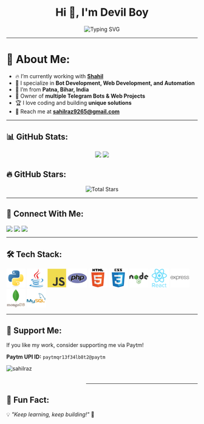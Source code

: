 <h1 align="center">Hi 👋, I'm Devil Boy</h1>

<p align="center">
  <img src="https://readme-typing-svg.herokuapp.com?font=Fira+Code&weight=600&size=22&pause=1000&color=F70000&center=true&width=900&lines=🚀+A+Passionate+Developer+From+India;💻+Frontend+and+Backend+Developer;🔥+Expert+in+Python%2C+Java%2C+PHP%2C+JavaScript;🌍+Web+Dev%3A+HTML%2C+CSS%2C+JavaScript%2C+PHP;🤖+Bot+Dev%3A+Telegram+Bots%2C+AI+Assistants;🛠+Frameworks%3A+Node.js%2C+Next.Js%2C+React.js%2C+Express.js" alt="Typing SVG">
</p>

---

# 💫 About Me:
- 🔥 I’m currently working with **[Shahil](https://github.com/Shahilali5)**
- 🌟 I specialize in **Bot Development, Web Development, and Automation**
- 📍 I’m from **Patna, Bihar, India**
- 💼 Owner of **multiple Telegram Bots & Web Projects**
- 🏆 I love coding and building **unique solutions**  
- 📧 Reach me at **sahilraz9265@gmail.com** 
---

## 📊 GitHub Stats:
<p align="center">
  <img src="https://github-readme-stats.vercel.app/api?username=sahilraz&show_icons=true&theme=radical" width="48%"/>
  <img src="https://github-readme-streak-stats.herokuapp.com/?user=sahilraz&theme=radical" width="48%"/>
</p>

## 🔥 GitHub Stars:
<p align="center">
  <img src="https://img.shields.io/github/stars/sahilraz?style=for-the-badge&logo=github&label=Stars" alt="Total Stars"/>
</p>



---

## 🔗 Connect With Me:
<p align="left">
<a href="https://t.me/exp_is_here" target="blank"><img align="center" src="https://img.shields.io/badge/Telegram-%231DA1F2.svg?style=for-the-badge&logo=telegram&logoColor=white" height="50"/></a>
<a href="https://instagram.com/devilboy_here0" target="blank"><img align="center" src="https://img.shields.io/badge/Instagram-%23E4405F.svg?style=for-the-badge&logo=instagram&logoColor=white" height="50"/></a>
<a href="mailto:sahilraz9265@gmail.com" target="blank"><img align="center" src="https://img.shields.io/badge/Gmail-D14836?style=for-the-badge&logo=gmail&logoColor=white" height="50"/></a>
</p>

---

## 🛠 Tech Stack:
<p align="left">
  <img src="https://raw.githubusercontent.com/devicons/devicon/master/icons/python/python-original.svg" alt="python" width="50" height="50"/>
  <img src="https://raw.githubusercontent.com/devicons/devicon/master/icons/java/java-original.svg" alt="java" width="50" height="50"/>
  <img src="https://raw.githubusercontent.com/devicons/devicon/master/icons/javascript/javascript-original.svg" alt="javascript" width="50" height="50"/>
  <img src="https://raw.githubusercontent.com/devicons/devicon/master/icons/php/php-original.svg" alt="php" width="50" height="50"/>
  <img src="https://raw.githubusercontent.com/devicons/devicon/master/icons/html5/html5-original-wordmark.svg" alt="html5" width="50" height="50"/>
  <img src="https://raw.githubusercontent.com/devicons/devicon/master/icons/css3/css3-original-wordmark.svg" alt="css3" width="50" height="50"/>
  <img src="https://raw.githubusercontent.com/devicons/devicon/master/icons/nodejs/nodejs-original-wordmark.svg" alt="nodejs" width="50" height="50"/>
  <img src="https://raw.githubusercontent.com/devicons/devicon/master/icons/react/react-original-wordmark.svg" alt="react" width="50" height="50"/>
  <img src="https://raw.githubusercontent.com/devicons/devicon/master/icons/express/express-original-wordmark.svg" alt="express" width="50" height="50"/>
  <img src="https://raw.githubusercontent.com/devicons/devicon/master/icons/mongodb/mongodb-original-wordmark.svg" alt="mongodb" width="50" height="50"/>
  <img src="https://raw.githubusercontent.com/devicons/devicon/master/icons/mysql/mysql-original-wordmark.svg" alt="mysql" width="50" height="50"/>
</p>

---

## 💎 Support Me:
If you like my work, consider supporting me via Paytm!

**Paytm UPI ID:** `paytmqr13f34lb8t2@paytm`

<p><a href="https://www.buymeacoffee.com/devilboy"> <img align="left" src="https://cdn.buymeacoffee.com/buttons/v2/default-yellow.png" height="50" width="210" alt="sahilraz" /></a></p><br><br>
  
---

## 🚀 Fun Fact:
💡 *"Keep learning, keep building!"* 🚀
